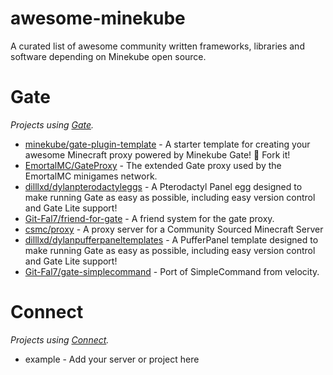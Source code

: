 # awesome-minekube
A curated list of awesome community written frameworks, libraries and software depending on Minekube open source.

# Gate

_Projects using [Gate](https://gate.minekube.com/)._

- [minekube/gate-plugin-template](https://github.com/minekube/gate-plugin-template) - A starter template for creating your awesome Minecraft proxy powered by Minekube Gate! 🚀 Fork it!
- [EmortalMC/GateProxy](https://github.com/EmortalMC/GateProxy) - The extended Gate proxy used by the EmortalMC minigames network.
- [dilllxd/dylanpterodactyleggs](https://github.com/dilllxd/dylanpterodactyleggs/tree/main/minecraft/gate) - A Pterodactyl Panel egg designed to make running Gate as easy as possible, including easy version control and Gate Lite support!
- [Git-Fal7/friend-for-gate](https://github.com/Git-Fal7/friend-for-gate) - A friend system for the gate proxy.
- [csmc/proxy](https://github.com/community-sourced-minecraft/proxy) - A proxy server for a Community Sourced Minecraft Server
- [dilllxd/dylanpufferpaneltemplates](https://github.com/dilllxd/dylanpufferpaneltemplates/tree/main/minecraft/gate) - A PufferPanel template designed to make running Gate as easy as possible, including easy version control and Gate Lite support!
- [Git-Fal7/gate-simplecommand](https://github.com/Git-Fal7/gate-simplecommand) -  Port of SimpleCommand from velocity.

# Connect

_Projects using [Connect](https://connect.minekube.com/)._

- example - Add your server or project here
